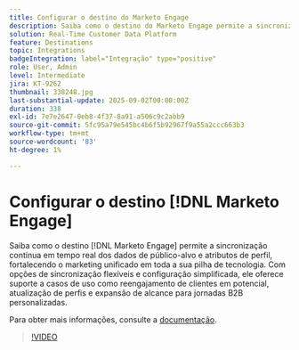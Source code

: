 ```yaml
---
title: Configurar o destino do Marketo Engage
description: Saiba como o destino do Marketo Engage permite a sincronização contínua em tempo real dos dados do público-alvo e dos atributos do perfil, fortalecendo o marketing unificado em toda a sua pilha de tecnologia.
solution: Real-Time Customer Data Platform
feature: Destinations
topic: Integrations
badgeIntegration: label="Integração" type="positive"
role: User, Admin
level: Intermediate
jira: KT-9262
thumbnail: 338248.jpg
last-substantial-update: 2025-09-02T00:00:00Z
duration: 338
exl-id: 7e7e2647-0eb8-4f37-8a91-a506c9c2abb9
source-git-commit: 5fc95a79e545bc4b6f5b92967f9a55a2ccc663b3
workflow-type: tm+mt
source-wordcount: '83'
ht-degree: 1%

---
```


# Configurar o destino [!DNL Marketo Engage]

Saiba como o destino [!DNL Marketo Engage] permite a sincronização contínua em tempo real dos dados de público-alvo e atributos de perfil, fortalecendo o marketing unificado em toda a sua pilha de tecnologia. Com opções de sincronização flexíveis e configuração simplificada, ele oferece suporte a casos de uso como reengajamento de clientes em potencial, atualização de perfis e expansão de alcance para jornadas B2B personalizadas.

Para obter mais informações, consulte a [documentação](https://experienceleague.adobe.com/en/docs/experience-platform/destinations/catalog/adobe/marketo-engage-connection).

>[!VIDEO](https://video.tv.adobe.com/v/338248?learn=on&enablevpops)

